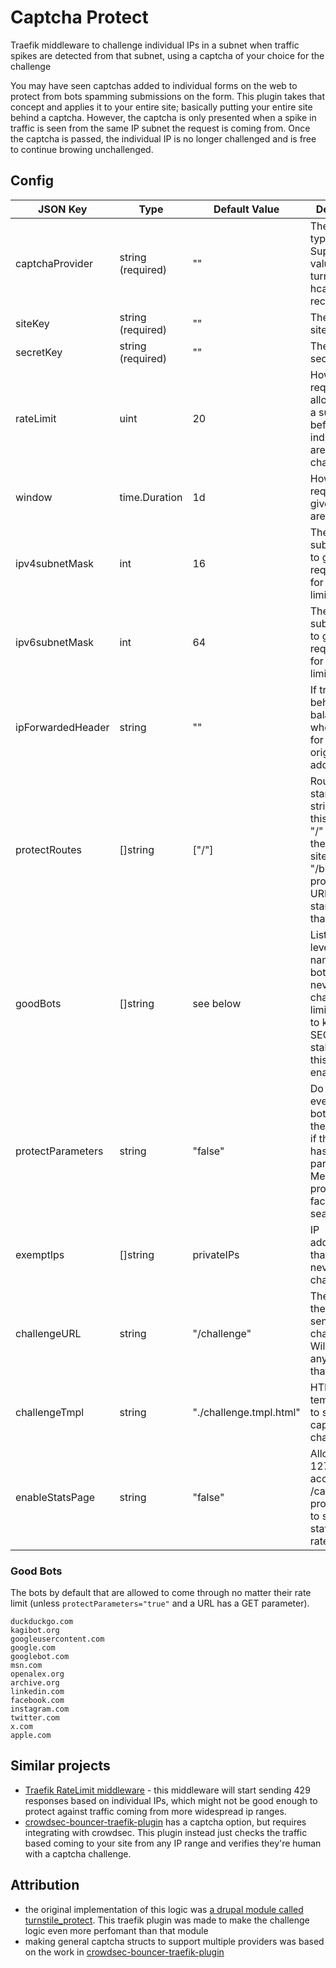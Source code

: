 # Captcha Protect

Traefik middleware to challenge individual IPs in a subnet when traffic spikes are detected from that subnet, using a captcha of your choice for the challenge

You may have seen captchas added to individual forms on the web to protect from bots spamming submissions on the form. This plugin takes that concept and applies it to your entire site; basically putting your entire site behind a captcha. However, the captcha is only presented when a spike in traffic is seen from the same IP subnet the request is coming from. Once the captcha is passed, the individual IP is no longer challenged and is free to continue browing unchallenged.

## Config

| JSON Key            | Type              | Default Value           | Description  |
|---------------------|-------------------|-------------------------|---------------------------------------------------------------------------------------------------------------------------------------------------------|
| captchaProvider     | string (required) | ""                      | The captcha type to use. Supported values are turnstile, hcaptcha, and recaptcha.                                                                       |
| siteKey             | string (required) | ""                      | The captcha site key                                                                                                                                    |
| secretKey           | string (required) | ""                      | The captcha secret key                                                                                                                                  |
| rateLimit           | uint              | 20                      | How many requests are allowed from a subnet before individuals are challenged                                                                           |
| window              | time.Duration     | 1d                      | How long requests for a given subnet are monitored                                                                                                      |
| ipv4subnetMask      | int               | 16                      | The CIDR subnet mask to group IPv4 requests into for the rate limiter                                                                                   |
| ipv6subnetMask      | int               | 64                      | The CIDR subnet mask to group IPv6 requests into for the rate limiter                                                                                   |
| ipForwardedHeader   | string            | ""                      | If traefik is behind a load balancer, where to look for the original client address                                                                     |
| protectRoutes       | []string          | ["/"]                   | Routes that start with the string(s) in this list. e.g. "/" protects the whole site. "/browse" protects any URL that starts with that string.           |
| goodBots            | []string          | see below               | List of second level domain names for bots that are never challened/rate limited. This it to keep your SEO score stable when this plugin is enabled     |
| protectParameters   | string            | "false"                 | Do not allow even good bots to pass the rate limiter if the request has URL parameters. Meant to help protect faceted search pages.                     |
| exemptIps           | []string          | privateIPs              | IP address(es) that should never be challened                                                                                                           |
| challengeURL        | string            | "/challenge"            | The URL on the site to send challenges to. Will override any URL at that route                                                                          |
| challengeTmpl       | string            | "./challenge.tmpl.html" | HTML go template file to serve the captcha challenge.                                                                                                   |
| enableStatsPage     | string            | "false"                 | Allow 127.0.0.1 to access /captcha-protect/stats to see the status of the rate limiter                                                                  |


### Good Bots

The bots by default that are allowed to come through no matter their rate limit (unless `protectParameters="true"` and a URL has a GET parameter).

```
duckduckgo.com
kagibot.org
googleusercontent.com
google.com
googlebot.com
msn.com
openalex.org
archive.org
linkedin.com
facebook.com
instagram.com
twitter.com
x.com
apple.com
```

## Similar projects

- [Traefik RateLimit middleware](https://doc.traefik.io/traefik/middlewares/http/ratelimit/) - this middleware will start sending 429 responses based on individual IPs, which might not be good enough to protect against traffic coming from more widespread ip ranges.
- [crowdsec-bouncer-traefik-plugin](https://github.com/maxlerebourg/crowdsec-bouncer-traefik-plugin) has a captcha option, but requires integrating with crowdsec. This plugin instead just checks the traffic based coming to your site from any IP range and verifies they're human with a captcha challenge.

## Attribution

- the original implementation of this logic was [a drupal module called turnstile_protect](https://www.drupal.org/project/turnstile_protect). This traefik plugin was made to make the challenge logic even more perfomant than that module
- making general captcha structs to support multiple providers was based on the work in [crowdsec-bouncer-traefik-plugin](https://github.com/maxlerebourg/crowdsec-bouncer-traefik-plugin)
